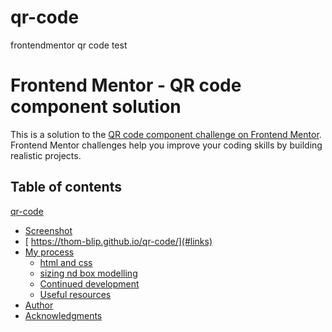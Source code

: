 # qr-code
frontendmentor qr code test
# Frontend Mentor - QR code component solution

This is a solution to the [QR code component challenge on Frontend Mentor](https://www.frontendmentor.io/challenges/qr-code-component-iux_sIO_H). Frontend Mentor challenges help you improve your coding skills by building realistic projects. 
## Table of contents
[qr-code](#overview)
  - [Screenshot](#screenshot)
  - [ https://thom-blip.github.io/qr-code/](#links)
- [My process](#my-process)
  - [html and css](#built-with)
  - [sizing nd box modelling](#what-i-learned)
  - [Continued development](#continued-development)
  - [Useful resources](#useful-resources)
- [Author](#author)
- [Acknowledgments](#acknowledgments)

